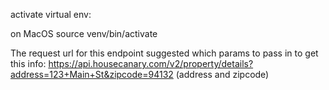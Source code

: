 activate virtual env:

on MacOS
source venv/bin/activate

The request url for this endpoint suggested which params to pass in to get this info:
https://api.housecanary.com/v2/property/details?address=123+Main+St&zipcode=94132
(address and zipcode)
